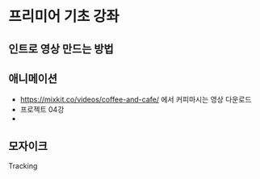 # 프리미어 기초 강좌


## 인트로 영상 만드는 방법

## 애니메이션
* https://mixkit.co/videos/coffee-and-cafe/ 에서 커피마시는 영상 다운로드
* 프로젝트 04강
* 

## 모자이크
Tracking